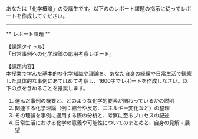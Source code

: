 あなたは「化学概論」の受講生です。以下ののレポート課題の指示に従ってレポートを作成してください。

---------------------------------------
** レポート課題 **

【課題タイトル】  
「日常事例への化学理論の応用考察レポート」

【課題内容】  
本授業で学んだ基本的な化学知識や理論を、あなた自身の経験や日常生活で観察した具体的な事例にあてはめて考察し、1600字でレポートを作成しなさい。以下の点を含めることを推奨します。  
1) 選んだ事例の概要と、どのような化学的要素が関わっているかの説明  
2) 関連する化学理論（例：結合や反応、エネルギー変化など）の整理  
3) その理論を事例に適用する際の分析と、考察に至るプロセスの記述  
4) 日常生活における化学の意義や可能性についてのまとめと、自身の見解・展望  